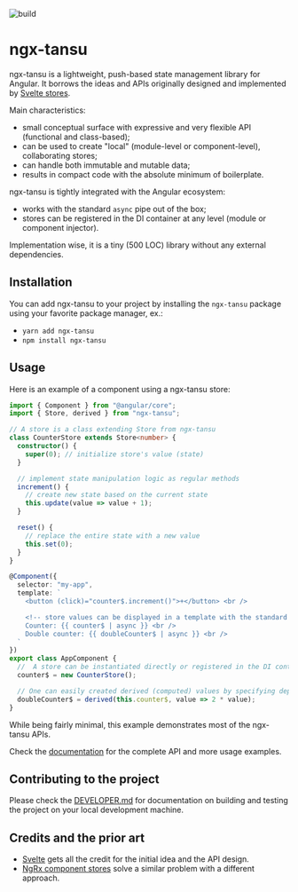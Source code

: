 ![build](https://github.com/AmadeusITGroup/ngx-tansu//workflows/ci/badge.svg)

# ngx-tansu

ngx-tansu is a lightweight, push-based state management library for Angular. 
It borrows the ideas and APIs originally designed and implemented by [Svelte stores](https://github.com/sveltejs/rfcs/blob/master/text/0002-reactive-stores.md).

Main characteristics:
* small conceptual surface with expressive and very flexible API (functional and class-based);
* can be used to create "local" (module-level or component-level), collaborating stores;
* can handle both immutable and mutable data;
* results in compact code with the absolute minimum of boilerplate.

ngx-tansu is tightly integrated with the Angular ecosystem:
* works with the standard `async` pipe out of the box;
* stores can be registered in the DI container at any level (module or component injector).

Implementation wise, it is a tiny (500 LOC) library without any external dependencies.

## Installation

You can add ngx-tansu to your project by installing the `ngx-tansu` package using your favorite package manager, ex.:
* `yarn add ngx-tansu`
* `npm install ngx-tansu`

## Usage

Here is an example of a component using a ngx-tansu store:

```typescript
import { Component } from "@angular/core";
import { Store, derived } from "ngx-tansu";

// A store is a class extending Store from ngx-tansu
class CounterStore extends Store<number> {
  constructor() {
    super(0); // initialize store's value (state)
  }

  // implement state manipulation logic as regular methods
  increment() {
    // create new state based on the current state
    this.update(value => value + 1);
  }

  reset() {
    // replace the entire state with a new value
    this.set(0);
  }
}

@Component({
  selector: "my-app",
  template: `
    <button (click)="counter$.increment()">+</button> <br />

    <!-- store values can be displayed in a template with the standard async pipe -->
    Counter: {{ counter$ | async }} <br />
    Double counter: {{ doubleCounter$ | async }} <br />
  `
})
export class AppComponent {
  //  A store can be instantiated directly or registered in the DI container
  counter$ = new CounterStore();

  // One can easily created derived (computed) values by specifying dependant stores and a transformation function
  doubleCounter$ = derived(this.counter$, value => 2 * value);
}
```

While being fairly minimal, this example demonstrates most of the ngx-tansu APIs. 

Check the [documentation](http://todo) for the complete API and more usage examples.

## Contributing to the project

Please check the [DEVELOPER.md](DEVELOPER.md) for documentation on building and testing the project on your local development machine.

## Credits and the prior art

* [Svelte](https://github.com/sveltejs/rfcs/blob/master/text/0002-reactive-stores.md) gets all the credit for the initial idea and the API design.
* [NgRx component stores](https://hackmd.io/zLKrFIadTMS2T6zCYGyHew?view) solve a similar problem with a different approach.

